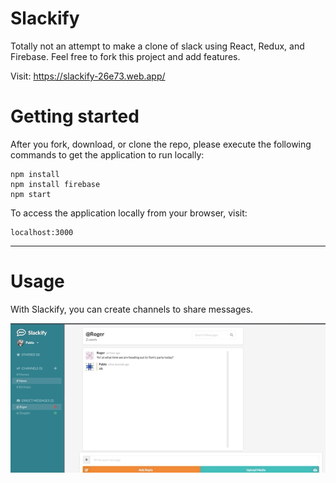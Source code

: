 # Slackify

Totally not an attempt to make a clone of slack using React, Redux, and Firebase. Feel free to fork this project and add features.

Visit: https://slackify-26e73.web.app/

# Getting started

After you fork, download, or clone the repo, please execute the following commands to get the application to run locally:

```
npm install
npm install firebase
npm start
```

To access the application locally from your browser, visit:
```
localhost:3000
```
***

# Usage

With Slackify, you can create channels to share messages.

![demonstration1](./gifs/add_channels.gif)
